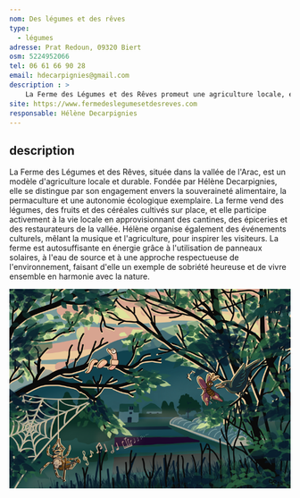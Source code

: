 ```yaml
---
nom: Des légumes et des rêves
type: 
  - légumes
adresse: Prat Redoun, 09320 Biert
osm: 5224952066
tel: 06 61 66 90 28
email: hdecarpignies@gmail.com
description : >
    La Ferme des Légumes et des Rêves promeut une agriculture locale, écologique et artistique à Biert, alliant culture maraîchère, autonomie énergétique, et engagement social et culturel pour la communauté locale.
site: https://www.fermedeslegumesetdesreves.com
responsable: Hélène Decarpignies
---
```


## description

La Ferme des Légumes et des Rêves, située dans la vallée de l'Arac, est un modèle d'agriculture locale et durable. Fondée par Hélène Decarpignies, elle se distingue par son engagement envers la souveraineté alimentaire, la permaculture et une autonomie écologique exemplaire. La ferme vend des légumes, des fruits et des céréales cultivés sur place, et elle participe activement à la vie locale en approvisionnant des cantines, des épiceries et des restaurateurs de la vallée. Hélène organise également des événements culturels, mêlant la musique et l'agriculture, pour inspirer les visiteurs. La ferme est autosuffisante en énergie grâce à l'utilisation de panneaux solaires, à l'eau de source et à une approche respectueuse de l'environnement, faisant d'elle un exemple de sobriété heureuse et de vivre ensemble en harmonie avec la nature.

![Des légumes et des rêves](./media/des-legumes-et-des-reves.png)
